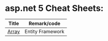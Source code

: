 # asp.net 5 Cheat Sheets:
| Title    | Remark/code  |
| -------------| -----|
| [Array](https://github.com/potatoscript/asp.net.5/wiki/Entity-Framework) | Entity Framework |
